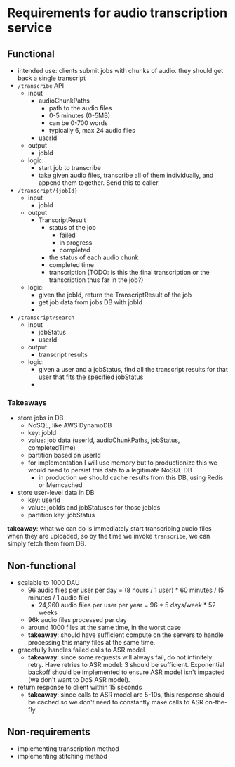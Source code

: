 # Requirements for audio transcription service

## Functional
- intended use: clients submit jobs with chunks of audio. they should get back a single transcript
- `/transcribe` API
  - input
    - audioChunkPaths
      - path to the audio files
      - 0-5 minutes (0-5MB)
      - can be 0-700 words
      - typically 6, max 24 audio files
    - userId
  - output
    - jobId
  - logic:
    - start job to transcribe
    - take given audio files, transcribe all of them individually, and append them together. Send this to caller
- `/transcript/{jobId}`
  - input
    - jobId
  - output
    - TranscriptResult
      - status of the job
        - failed
        - in progress
        - completed
      - the status of each audio chunk
      - completed time
      - transcription (TODO: is this the final transcription or the transcription thus far in the job?)
  - logic:
    - given the jobId, return the TranscriptResult of the job
    - get job data from jobs DB with jobId
    - 
- `/transcript/search`
  - input
    - jobStatus
    - userId
  - output
    - transcript results
  - logic:
    - given a user and a jobStatus, find all the transcript results for that user that fits the specified jobStatus
    - 

### Takeaways
- store jobs in DB
  - NoSQL, like AWS DynamoDB
  - key: jobId
  - value: job data (userId, audioChunkPaths, jobStatus, completedTime)
  - partition based on userId
  - for implementation I will use memory but to productionize this we would need to persist this data to a legitimate NoSQL DB
    - in production we should cache results from this DB, using Redis or Memcached
- store user-level data in DB
  - key: userId
  - value: jobIds and jobStatuses for those jobIds
  - partition key: jobStatus


**takeaway**: what we can do is immediately start transcribing audio files when they are uploaded, so by the time we invoke `transcribe`, we can simply fetch them from DB.

## Non-functional
- scalable to 1000 DAU
  - 96 audio files per user per day = (8 hours / 1 user) * 60 minutes / (5 minutes / 1 audio file)
    - 24,960 audio files per user per year = 96 * 5 days/week * 52 weeks
  - 96k audio files processed per day
  - around 1000 files at the same time, in the worst case
  - **takeaway**: should have sufficient compute on the servers to handle processing this many files at the same time.
- gracefully handles failed calls to ASR model
  - **takeaway**: since some requests will always fail, do not infinitely retry. Have retries to ASR model: 3 should be sufficient. Exponential backoff should be implemented to ensure ASR model isn't impacted (we don't want to DoS ASR model).
- return response to client within 15 seconds
  - **takeaway**: since calls to ASR model are 5-10s, this response should be cached so we don't need to constantly make calls to ASR on-the-fly

## Non-requirements
- implementing transcription method
- implementing stitching method
